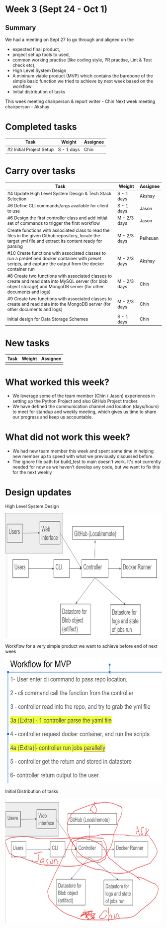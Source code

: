 # Week 3 (Sept 24 - Oct 1)

## Summary

We had a meeting on Sept 27 to go through and aligned on the

- expected final product,
- project set up tools to used,
- common working practise (like coding style, PR practise, Lint & Test check etc),
- High Level System Design
- A mininum viable product (MVP) which contains the barebone of the simple basic function we tried to achieve by next week based on the workflow
- Initial distribution of tasks

This week meeting chairperson & report writer - Chin
Next week meeting chairperson - Akshay

# Completed tasks

| Task                     | Weight     | Assignee |
| ------------------------ | ---------- | -------- |
| #2 Initial Project Setup | S - 1 days | Chin     |

# Carry over tasks

| Task                                                                                                                                                             | Weight       | Assignee |
| ---------------------------------------------------------------------------------------------------------------------------------------------------------------- | ------------ | -------- |
| #4 Update High Level System Design & Tech Stack Selection                                                                                                        | S - 1 days   | Akshay   |
| #6 Define CLI commands/args available for client to use                                                                                                          | S - 1 days   | Jason    |
| #6 Design the first controller class and add initial set of commands to trigger the first workflow                                                                  | M - 2/3 days | Jason    |
| Create functions with associated class to read the files in the given Github repository, locate the target yml file and extract its content ready for parsing    | M - 2/3 days | Peihsuan |
| #10 Create functions with associated classes to run a predefined docker container with preset scripts, and capture the output from the docker container run            | M - 2/3 days | Akshay   |
| #8 Create two functions with associated classes to create and read data into MySQL server (for blob object storage) and MongoDB server (for other documents and logs) | M - 2/3 days | Chin     |
| #9 Create two functions with associated classes to create and read data into the MongoDB server (for other documents and logs) | M - 2/3 days | Chin     |
| Initial design for Data Storage Schemes                                                                                                                          | S - 1 days   | Chin     |

# New tasks

| Task | Weight | Assignee |
| ---- | ------ | -------- |
|      |        |          |

# What worked this week?

- We leverage some of the team member (Chin / Jason) experiences in setting up the Python Project and also GitHub Project tracker.
- We have defined the communication channel and location (days/hours) to meet for standup and weekly meeting, which gives us time to share our progress and keep us accountable.

# What did not work this week?

- We had new team member this week and spent some time in helping new member up to speed with what we previously discussed before.
- The ignore file path for build_test to main doesn't work. It's not currently needed for now as we haven't develop any code, but we want to fix this for the next weekly

# Design updates

High Level System Design

<img src="../../images/week3/high-level-system-design.JPG" alt="High Level System Design" width="600" height="400">

Workflow for a very simple product we want to achieve before end of next week

<img src="../../images/week3/mvp-work-flow.JPG" alt="Work flow for MVP this week" width="600" height="400">

Initial Distribution of tasks

<img src="../../images/week3/task_distribution.JPG" alt="Task Distribution this week" width="600" height="400">

